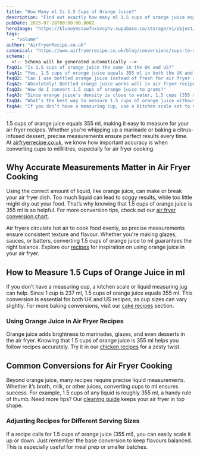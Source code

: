 ```yaml
---
title: "How Many ml Is 1.5 Cups of Orange Juice?"
description: "Find out exactly how many ml 1.5 cups of orange juice equals for perfect recipes every time. Get the conversion now!"
pubDate: 2025-07-28T00:00:00.000Z
heroImage: "https://klueoymssxwfnxsvcyhv.supabase.co/storage/v1/object/public/Shmucket/how-many-ml-is-1-5-cups-of-orange-juice.webp"
tags:
  - "volume"
author: "AirFryerRecipe.co.uk"
canonical: "https://www.airfryerrecipe.co.uk/blog/conversions/cups-to-ml/how-many-ml-is-1-5-cups-of-orange-juice"
schema: |
  <!-- Schema will be generated automatically -->
faqQ1: "Is 1.5 cups of orange juice the same in the UK and US?"
faqA1: "Yes, 1.5 cups of orange juice equals 355 ml in both the UK and US. While cup sizes can vary slightly in other contexts, for liquids like orange juice, the measurement remains consistent. This makes it easy to follow recipes from either country."
faqQ2: "Can I use bottled orange juice instead of fresh for air fryer recipes?"
faqA2: "Absolutely! Bottled orange juice works well in air fryer recipes, as long as it’s 100% juice without added sugars. Just measure out 355 ml (1.5 cups) as needed. Fresh juice may have a brighter flavour, but bottled is convenient and still delivers great results."
faqQ3: "How do I convert 1.5 cups of orange juice to grams?"
faqA3: "Since orange juice’s density is close to water, 1.5 cups (355 ml) weighs roughly 355 grams. However, slight variations may occur depending on pulp content. For precise baking, always use ml measurements unless the recipe specifies weight."
faqQ4: "What’s the best way to measure 1.5 cups of orange juice without a measuring cup?"
faqA4: "If you don’t have a measuring cup, use a kitchen scale set to millilitres (355 ml for 1.5 cups). Alternatively, a standard mug holds about 250 ml, so 1.5 cups would be slightly more than one mugful. For accuracy, a liquid measuring jug is ideal."
---
```

<p>1.5 cups of orange juice equals 355 ml, making it easy to measure for your air fryer recipes. Whether you're whipping up a marinade or baking a citrus-infused dessert, precise measurements ensure perfect results every time. At <a href=https://www.airfryerrecipe.co.uk>airfryerrecipe.co.uk</a>, we know how important accuracy is when converting cups to millilitres, especially for air fryer cooking.</p>

<h2>Why Accurate Measurements Matter in Air Fryer Cooking</h2>
<p>Using the correct amount of liquid, like orange juice, can make or break your air fryer dish. Too much liquid can lead to soggy results, while too little might dry out your food. That’s why knowing that 1.5 cups of orange juice is 355 ml is so helpful. For more conversion tips, check out our <a href=https://www.airfryerrecipe.co.uk/air-fryer-conversion-chart>air fryer conversion chart</a>.</p>
<p>Air fryers circulate hot air to cook food evenly, so precise measurements ensure consistent texture and flavour. Whether you're making glazes, sauces, or batters, converting 1.5 cups of orange juice to ml guarantees the right balance. Explore our <a href=https://www.airfryerrecipe.co.uk/recipes>recipes</a> for inspiration on using orange juice in your air fryer.</p>

<h2>How to Measure 1.5 Cups of Orange Juice in ml</h2>
<p>If you don’t have a measuring cup, a kitchen scale or liquid measuring jug can help. Since 1 cup is 237 ml, 1.5 cups of orange juice equals 355 ml. This conversion is essential for both UK and US recipes, as cup sizes can vary slightly. For more baking conversions, visit our <a href=https://www.airfryerrecipe.co.uk/recipe-category/cakes>cake recipes</a> section.</p>

<h3>Using Orange Juice in Air Fryer Recipes</h3>
<p>Orange juice adds brightness to marinades, glazes, and even desserts in the air fryer. Knowing that 1.5 cups of orange juice is 355 ml helps you follow recipes accurately. Try it in our <a href=https://www.airfryerrecipe.co.uk/recipe-category/chicken>chicken recipes</a> for a zesty twist.</p>

<h2>Common Conversions for Air Fryer Cooking</h2>
<p>Beyond orange juice, many recipes require precise liquid measurements. Whether it’s broth, milk, or other juices, converting cups to ml ensures success. For example, 1.5 cups of any liquid is roughly 355 ml, a handy rule of thumb. Need more tips? Our <a href=https://www.airfryerrecipe.co.uk/air-fryer-cleaner>cleaning guide</a> keeps your air fryer in top shape.</p>

<h3>Adjusting Recipes for Different Serving Sizes</h3>
<p>If a recipe calls for 1.5 cups of orange juice (355 ml), you can easily scale it up or down. Just remember the base conversion to keep flavours balanced. This is especially useful for meal prep or smaller batches.</p>
